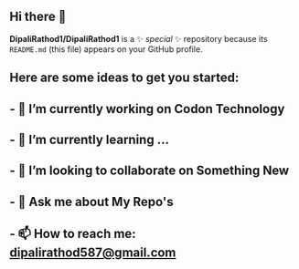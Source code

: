 ## Hi there 👋

**DipaliRathod1/DipaliRathod1** is a ✨ _special_ ✨ repository because its `README.md` (this file) appears on your GitHub profile.

## Here are some ideas to get you started:

## - 🔭 I’m currently working on Codon Technology
## - 🌱 I’m currently learning ...
## - 👯 I’m looking to collaborate on Something New
## - 💬 Ask me about My Repo's
## - 📫 How to reach me: dipalirathod587@gmail.com

